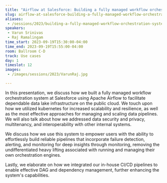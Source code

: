 ```yaml
---
title: "Airflow at Salesforce: Building a fully managed workflow orchestration system"
slug: airflow-at-salesforce-building-a-fully-managed-workflow-orchestration-system
aliases:
 - /sessions/2023/building-a-fully-managed-workflow-orchestration-system-at-salesforce-using-apache-airflow
speakers:
 - Varun Srinivas
 - Raj Ramalingam
time_start: 2023-09-19T15:30:00-04:00
time_end: 2023-09-19T15:55:00-04:00
room: Ballroom C-D
track: Use cases
day: 1
timeslot: 12
images:
 - /images/sessions/2023/VarunRaj.jpg

---
```


In this presentation, we discuss how we built a fully managed workflow orchestration system at Salesforce using Apache Airflow to facilitate dependable data lake infrastructure on the public cloud. We touch upon how we utilized kubernetes for increased scalability and resilience, as well as the most effective approaches for managing and scaling data pipelines. We will also talk about how we addressed data security and privacy, multitenancy, and interoperability with other internal systems.

We discuss how we use this system to empower users with the ability to effortlessly build reliable pipelines that incorporate failure detection, alerting, and monitoring for deep insights through monitoring, removing the undifferentiated heavy lifting associated with running and managing their own orchestration engines. 
 
Lastly, we elaborate on how we integrated our in-house CI/CD pipelines to enable effective DAG and dependency management, further enhancing the system's capabilities.